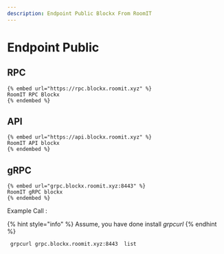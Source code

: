 ```yaml
---
description: Endpoint Public Blockx From RoomIT
---
```


# Endpoint Public

## RPC

    {% embed url="https://rpc.blockx.roomit.xyz" %}
    RoomIT RPC Blockx
    {% endembed %}

## API

    {% embed url="https://api.blockx.roomit.xyz" %}
    RoomIT API blockx
    {% endembed %}

## gRPC

    {% embed url="grpc.blockx.roomit.xyz:8443" %}
    RoomIT gRPC blockx
    {% endembed %}

Example Call :

{% hint style="info" %}
Assume, you have done install _grpcurl_
{% endhint %}

```bash
 grpcurl grpc.blockx.roomit.xyz:8443  list
```

